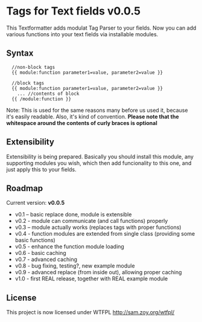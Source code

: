 # Tags for Text fields v0.0.5

This Textformatter adds modulat Tag Parser to your fields. Now you can add various functions into
your text fields via installable modules.

## Syntax

```
  //non-block tags
  {{ module:function parameter1=value, parameter2=value }}

  //block tags
  {{ module:function parameter1=value, parameter2=value }}
    ... //contents of block
  {{ /module:function }}

```

Note: This is used for the same reasons many before us used it, because it's easily readable. Also, it's kind of convention. **Please note that the whitespace around the contents of curly braces is optional**

## Extensibility

Extensibility is being prepared. Basically you should install this module, any supporting modules you wish, which then add funcionality to this one, and just apply this to your fields.

## Roadmap

Current version: **v0.0.5**

* v0.1 – basic replace done, module is extensible
* v0.2 - module can communicate (and call functions) properly
* v0.3 – module actually works (replaces tags with proper functions)
* v0.4 - function modules are extended from single class (providing some basic functions)
* v0.5 - enhance the function module loading
* v0.6 - basic caching
* v0.7 - advanced caching
* v0.8 - bug fixing, testing?, new example module
* v0.9 - advanced replace (from inside out), allowing proper caching
* v1.0 - first REAL release, together with REAL example module

## License

This project is now licensed under WTFPL <http://sam.zoy.org/wtfpl/>